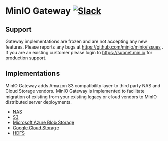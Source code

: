 # MinIO Gateway [![Slack](https://slack.min.io/slack?type=svg)](https://slack.min.io)

## Support

Gateway implementations are frozen and are not accepting any new features. Please reports any bugs at <https://github.com/minio/minio/issues> . If you are an existing customer please login to <https://subnet.min.io> for production support.

## Implementations

MinIO Gateway adds Amazon S3 compatibility layer to third party NAS and Cloud Storage vendors. MinIO Gateway is implemented to facilitate migration of existing from your existing legacy or cloud vendors to MinIO distributed server deployments.

- [NAS](https://github.com/minio/minio/blob/master/docs/gateway/nas.md)
- [S3](https://github.com/minio/minio/blob/master/docs/gateway/s3.md)
- [Microsoft Azure Blob Storage](https://github.com/minio/minio/blob/master/docs/gateway/azure.md)
- [Google Cloud Storage](https://github.com/minio/minio/blob/master/docs/gateway/gcs.md)
- [HDFS](https://github.com/minio/minio/blob/master/docs/gateway/hdfs.md)
